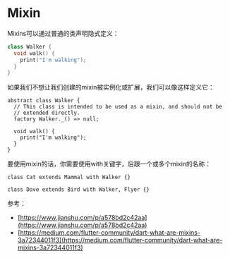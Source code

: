 # Mixin

Mixins可以通过普通的类声明隐式定义：

```cpp
class Walker {
  void walk() {
    print("I'm walking");
  }
}
```

如果我们不想让我们创建的mixin被实例化或扩展，我们可以像这样定义它：

```
abstract class Walker {
  // This class is intended to be used as a mixin, and should not be
  // extended directly.
  factory Walker._() => null;

  void walk() {
    print("I'm walking");
  }
}
```

要使用mixin的话，你需要使用with关键字，后跟一个或多个mixin的名称：

```
class Cat extends Mammal with Walker {}

class Dove extends Bird with Walker, Flyer {}
```





参考：

* [https://www.jianshu.com/p/a578bd2c42aa](https://www.jianshu.com/p/a578bd2c42aa)
* [https://medium.com/flutter-community/dart-what-are-mixins-3a72344011f3](https://medium.com/flutter-community/dart-what-are-mixins-3a72344011f3)



